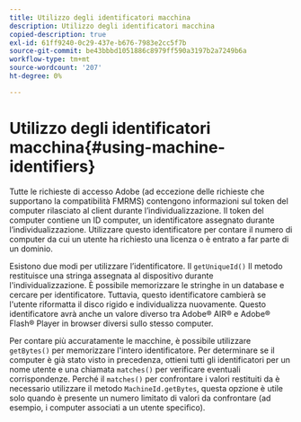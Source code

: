 ```yaml
---
title: Utilizzo degli identificatori macchina
description: Utilizzo degli identificatori macchina
copied-description: true
exl-id: 61ff9240-0c29-437e-b676-7983e2cc5f7b
source-git-commit: be43bbbd1051886c8979ff590a3197b2a7249b6a
workflow-type: tm+mt
source-wordcount: '207'
ht-degree: 0%

---
```


# Utilizzo degli identificatori macchina{#using-machine-identifiers}

Tutte le richieste di accesso Adobe (ad eccezione delle richieste che supportano la compatibilità FMRMS) contengono informazioni sul token del computer rilasciato al client durante l’individualizzazione. Il token del computer contiene un ID computer, un identificatore assegnato durante l’individualizzazione. Utilizzare questo identificatore per contare il numero di computer da cui un utente ha richiesto una licenza o è entrato a far parte di un dominio.

Esistono due modi per utilizzare l’identificatore. Il `getUniqueId()` Il metodo restituisce una stringa assegnata al dispositivo durante l&#39;individualizzazione. È possibile memorizzare le stringhe in un database e cercare per identificatore. Tuttavia, questo identificatore cambierà se l&#39;utente riformatta il disco rigido e individualizza nuovamente. Questo identificatore avrà anche un valore diverso tra Adobe® AIR® e Adobe® Flash® Player in browser diversi sullo stesso computer.

Per contare più accuratamente le macchine, è possibile utilizzare `getBytes()` per memorizzare l&#39;intero identificatore. Per determinare se il computer è già stato visto in precedenza, ottieni tutti gli identificatori per un nome utente e una chiamata `matches()` per verificare eventuali corrispondenze. Perché il `matches()` per confrontare i valori restituiti da è necessario utilizzare il metodo `MachineId.getBytes`, questa opzione è utile solo quando è presente un numero limitato di valori da confrontare (ad esempio, i computer associati a un utente specifico).
